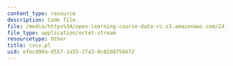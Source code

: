 ```yaml
---
content_type: resource
description: Code file.
file: /media/https%3A/open-learning-course-data-rc.s3.amazonaws.com/24-964-topics-in-phonology-fall-2004/efecd90ad5571a5527a30c82d8756672_cvcv.pl
file_type: application/octet-stream
resourcetype: Other
title: cvcv.pl
uid: efecd90a-d557-1a55-27a3-0c82d8756672
---
```

